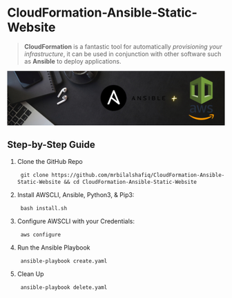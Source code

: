# CloudFormation-Ansible-Static-Website
> **CloudFormation** is a fantastic tool for automatically _provisioning your infrastructure_, it can be used in conjunction with other software such as **Ansible** to deploy applications.

![AWSandANSIBLE](/images/ansible-cloudformation.png) 

## Step-by-Step Guide

1. Clone the GitHub Repo

        git clone https://github.com/mrbilalshafiq/CloudFormation-Ansible-Static-Website && cd CloudFormation-Ansible-Static-Website

2. Install AWSCLI, Ansible, Python3, & Pip3:

        bash install.sh

3. Configure AWSCLI with your Credentials:
    
        aws configure

4. Run the Ansible Playbook

        ansible-playbook create.yaml
        
5. Clean Up

        ansible-playbook delete.yaml
